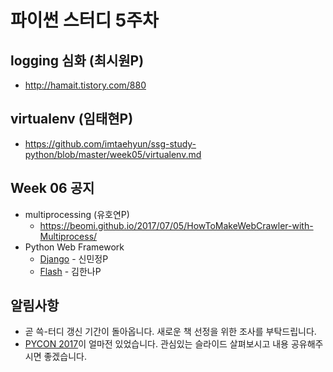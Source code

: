 # 파이썬 스터디 5주차

## logging 심화 (최시원P) 
* http://hamait.tistory.com/880

## virtualenv (임태현P)
* https://github.com/imtaehyun/ssg-study-python/blob/master/week05/virtualenv.md

## Week 06 공지
* multiprocessing (유호연P) 
    * https://beomi.github.io/2017/07/05/HowToMakeWebCrawler-with-Multiprocess/
* Python Web Framework 
    * [Django](https://www.djangoproject.com/) - 신민정P
    * [Flash](http://flask.pocoo.org/) - 김한나P
    
## 알림사항
* 곧 쓱-터디 갱신 기간이 돌아옵니다. 새로운 책 선정을 위한 조사를 부탁드립니다.
* [PYCON 2017](https://www.pycon.kr/2017/)이 얼마전 있었습니다. 관심있는 슬라이드 살펴보시고 내용 공유해주시면 좋겠습니다.